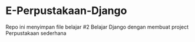 # E-Perpustakaan-Django
Repo ini menyimpan file belajar #2 Belajar Django dengan membuat project Perpustakaan sederhana
